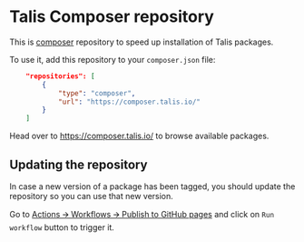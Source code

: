 # Talis Composer repository

This is [composer](https://getcomposer.org/) repository to speed up installation of Talis packages.

To use it, add this repository to your `composer.json` file:

```json
    "repositories": [
        {
            "type": "composer",
            "url": "https://composer.talis.io/"
        }
    ]
```

Head over to https://composer.talis.io/ to browse available packages.

## Updating the repository

In case a new version of a package has been tagged, you should update the repository so you can use that new version.

Go to [Actions 🡪 Workflows 🡪 Publish to GitHub pages](https://github.com/talis/composer/actions/workflows/gh-pages.yml) and click on `Run workflow` button to trigger it.
